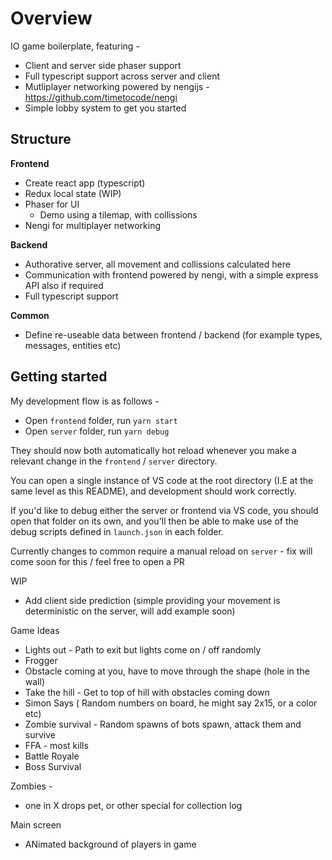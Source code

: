 # Overview

IO game boilerplate, featuring -

- Client and server side phaser support
- Full typescript support across server and client
- Mutliplayer networking powered by nengijs - https://github.com/timetocode/nengi
- Simple lobby system to get you started

## Structure

**Frontend**
- Create react app (typescript)
- Redux local state (WIP)
- Phaser for UI
  - Demo using a tilemap, with collissions
- Nengi for multiplayer networking

**Backend**
- Authorative server, all movement and collissions calculated here
- Communication with frontend powered by nengi, with a simple express API also if required
- Full typescript support

**Common**
- Define re-useable data between frontend / backend (for example types, messages, entities etc)

## Getting started

My development flow is as follows -
- Open `frontend` folder, run `yarn start`
- Open `server` folder, run `yarn debug`

They should now both automatically hot reload whenever you make a relevant change in the `frontend` / `server` directory.

You can open a single instance of VS code at the root directory (I.E at the same level as this README), and development should work correctly.

If you'd like to debug either the server or frontend via VS code, you should open that folder on its own, and you'll then be able to make use of the debug scripts defined in `launch.json` in each folder.

Currently changes to common require a manual reload on `server` - fix will come soon for this / feel free to open a PR

WIP
- Add client side prediction (simple providing your movement is deterministic on the server, will add example soon)



Game Ideas
- Lights out - Path to exit but lights come on / off randomly
- Frogger
- Obstacle coming at you, have to move through the shape (hole in the wall)
- Take the hill - Get to top of hill with obstacles coming down
- Simon Says ( Random numbers on board, he might say 2x15, or a color etc)
- Zombie survival - Random spawns of bots spawn, attack them and survive
- FFA - most kills
- Battle Royale
- Boss Survival


Zombies -
 - one in X drops pet, or other special for collection log



Main screen
- ANimated background of players in game
